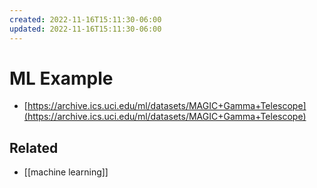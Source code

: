```yaml
---
created: 2022-11-16T15:11:30-06:00
updated: 2022-11-16T15:11:30-06:00
---
```

# ML Example

- [https://archive.ics.uci.edu/ml/datasets/MAGIC+Gamma+Telescope](https://archive.ics.uci.edu/ml/datasets/MAGIC+Gamma+Telescope)

## Related
- [[machine learning]]